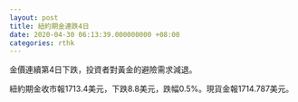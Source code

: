 ```yaml
---
layout: post
title: 紐約期金連跌4日
date: 2020-04-30 06:13:39.000000000 +08:00
categories: rthk
---
```


金價連續第4日下跌，投資者對黃金的避險需求減退。

紐約期金收市報1713.4美元，下跌8.8美元，跌幅0.5%。現貨金報1714.787美元。
